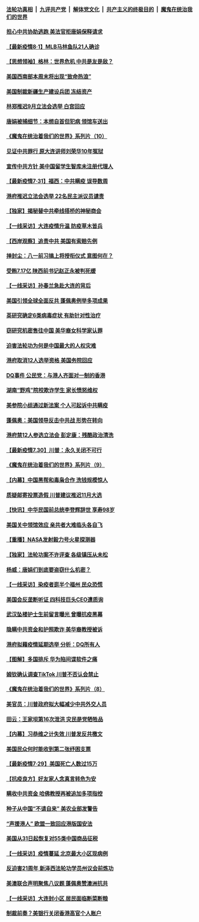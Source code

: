 ####  [法轮功真相](../../../../basic/blob/master/README.md?t=08011331) &nbsp;|&nbsp; [九评共产党](../../../../9ping.md/blob/master/README.md?t=08011331) &nbsp;|&nbsp; [解体党文化](../../../../jtdwh.md/blob/master/README.md?t=08011331)  &nbsp;|&nbsp; [共产主义的终极目的](../../../../gczydzjmd.md/blob/master/README.md?t=08011331) &nbsp;|&nbsp; [魔鬼在统治我们的世界](../../../../mgztzwmdsj.md/blob/master/README.md?t=08011331) 

#### [担心中共协助逃跑 美法官拒唐娟保释请求](../pages/nf4514/n12298853.md?t=08011331) 

#### [【最新疫情8·1】MLB马林鱼队21人确诊](../pages/nf4514/n12298836.md?t=08011331) 

#### [【思想领袖】格林：世界危机 中共是友是敌？](../pages/nf4514/n12173815.md?t=08011331) 

#### [美国西南部本周末将出现“致命热浪”](../pages/nf4514/n12298695.md?t=08011331) 

#### [美国制裁新疆生产建设兵团 冻结资产](../pages/nf4514/n12298082.md?t=08011331) 

#### [林郑推迟9月立法会选举 白宫回应](../pages/nf4514/n12298141.md?t=08011331) 

#### [唐娟被捕细节：本想自首但犯病 领馆车送出](../pages/nf4514/n12297892.md?t=08011331) 

#### [《魔鬼在统治着我们的世界》系列片（10）](../pages/nf4514/n12292670.md?t=08011331) 

#### [见证中共罪行 原大连讲师刘荣华10年冤狱](../pages/nf4514/n12292923.md?t=08011331) 

#### [宣传中共方针 美中国留学生智库未注册代理人](../pages/nf4514/n12296731.md?t=08011331) 

#### [【最新疫情7·31】福西：中共瞒疫 误导数周](../pages/nf4514/n12296464.md?t=08011331) 

#### [港府推迟立法会选举 22名民主派议员谴责](../pages/nf4514/n12297536.md?t=08011331) 

#### [【独家】揭秘替中共牵线搭桥的神秘商会](../pages/nf4514/n12290364.md?t=08011331) 

#### [【一线采访】大连疫情升温 防疫草木皆兵](../pages/nf4514/n12297163.md?t=08011331) 

#### [【西岸观察】追责中共 美国有索赔先例](../pages/nf4514/n12296914.md?t=08011331) 

#### [掸封尘：八一前习搞上将授衔仪式 意图何在？](../pages/nf4514/n12296085.md?t=08011331) 

#### [受贿7.17亿 陕西前书记赵正永被判死缓](../pages/nf4514/n12296873.md?t=08011331) 

#### [【一线采访】孙春兰急赴大连的背后](../pages/nf4514/n12296507.md?t=08011331) 

#### [美国引领全球全面反共 蓬佩奥例举多项成果](../pages/nf4514/n12296358.md?t=08011331) 

#### [英研究确定6类病毒症状 有助针对性治疗](../pages/nf4514/n12296254.md?t=08011331) 

#### [窃研究机密售往中国 美华裔女科学家认罪](../pages/nf4514/n12296232.md?t=08011331) 

#### [迫害法轮功为何是中国最大的人权灾难](../pages/nf4514/n12295790.md?t=08011331) 

#### [港府取消12人选举资格 美国务院回应](../pages/nf4514/n12296163.md?t=08011331) 

#### [DQ事件 公民党：与港人齐面对一制的香港](../pages/nf4514/n12296148.md?t=08011331) 

#### [湖南“野鸡”院校欺诈学生 家长愤怒维权](../pages/nf4514/n12296000.md?t=08011331) 

#### [美参院小组通过新法案 个人可起诉中共瞒疫](../pages/nf4514/n12295981.md?t=08011331) 

#### [蓬佩奥：美国领导反击中共战 形势在转向](../pages/nf4514/n12295321.md?t=08011331) 

#### [港府禁12人参选立法会 彭定康：残酷政治清洗](../pages/nf4514/n12295653.md?t=08011331) 

#### [【最新疫情7.30】川普：永久关闭不可行](../pages/nf4514/n12293630.md?t=08011331) 

#### [《魔鬼在统治着我们的世界》系列片（9）](../pages/nf4514/n12290859.md?t=08011331) 

#### [【内幕】中国黑帮和毒枭合作 洗钱规模惊人](../pages/nf4514/n12295210.md?t=08011331) 

#### [质疑邮寄投票造假 川普建议推迟11月大选](../pages/nf4514/n12295283.md?t=08011331) 

#### [【快讯】中华民国前总统李登辉辞世 享寿98岁](../pages/nf4514/n12294947.md?t=08011331) 

#### [美国关中领馆效应 亲共者大难临头各自飞](../pages/nf4514/n12293985.md?t=08011331) 

#### [【重播】NASA发射毅力号火星探测器](../pages/nf4514/n12293372.md?t=08011331) 

#### [【独家】法轮功案不许评查 各级镇压从未松](../pages/nf4514/n12289397.md?t=08011331) 

#### [杨威：唐娟们到底要盗窃什么机密？](../pages/nf4514/n12293392.md?t=08011331) 

#### [【一线采访】染疫者逛半个福州 民众恐慌](../pages/nf4514/n12293156.md?t=08011331) 

#### [美国会反垄断听证 四科技巨头CEO遭质询](../pages/nf4514/n12293525.md?t=08011331) 

#### [武汉坠楼护士生前留言曝光 曾曝抗疫黑幕](../pages/nf4514/n12293305.md?t=08011331) 

#### [隐瞒中共资金和护照欺诈 美华裔教授被诉](../pages/nf4514/n12293408.md?t=08011331) 

#### [港府拟藉疫情延期选举 分析：DQ所有人](../pages/nf4514/n12293299.md?t=08011331) 

#### [【图解】多国排斥 华为陷间谍软件之痛](../pages/nf4514/n12290949.md?t=08011331) 

#### [姆钦确认调查TikTok 川普不否认会禁止](../pages/nf4514/n12292827.md?t=08011331) 

#### [《魔鬼在统治着我们的世界》系列片（8）](../pages/nf4514/n12287445.md?t=08011331) 

#### [美官员：川普政府拟大幅减少中共外交人员](../pages/nf4514/n12292598.md?t=08011331) 

#### [田云：王家坝第16次泄洪 灾民是党牺牲品](../pages/nf4514/n12290895.md?t=08011331) 

#### [【内幕】习恭维之计失效 川普发反共檄文](../pages/nf4514/n12280824.md?t=08011331) 

#### [美国民众何时能收到第二张纾困支票](../pages/nf4514/n12290705.md?t=08011331) 

#### [【最新疫情7·29】美国死亡人数过15万](../pages/nf4514/n12290525.md?t=08011331) 

#### [【抗疫良方】好友家人念真言转危为安](../pages/nf4514/n12291219.md?t=08011331) 

#### [瞒收中共资金 哈佛教授再被追加多项指控](../pages/nf4514/n12291361.md?t=08011331) 

#### [种子从中国“不请自来” 美农业部发警告](../pages/nf4514/n12291082.md?t=08011331) 

#### [“声援港人” 欧盟一致回应港版国安法](../pages/nf4514/n12290871.md?t=08011331) 

#### [美国从31日起恢复对55类中国商品征税](../pages/nf4514/n12290545.md?t=08011331) 

#### [【一线采访】疫情蔓延 北京最大小区现病例](../pages/nf4514/n12290486.md?t=08011331) 

#### [反迫害21周年 新泽西法轮功学员州议会前炼功](../pages/nf4514/n12290245.md?t=08011331) 

#### [美澳联合声明聚焦八议题 蓬佩奥赞澳洲抗共](../pages/nf4514/n12290485.md?t=08011331) 

#### [【一线采访】大连封小区 居民面临断菜断粮](../pages/nf4514/n12290493.md?t=08011331) 

#### [制裁前奏？美银行关闭香港高官个人账户](../pages/nf4514/n12290365.md?t=08011331) 

